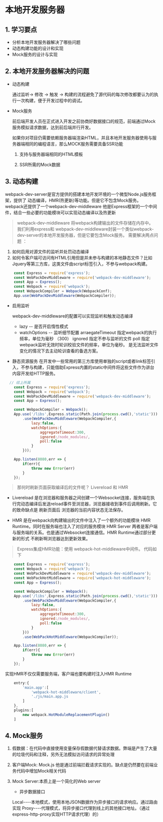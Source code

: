 # 本地开发服务器
## 1. 学习要点
- 分析本地开发服务器解决了哪些问题
- 动态构建功能的设计和实现
- Mock服务的设计与实现


## 2. 本地开发服务器解决的问题
- 动态构建
  
    通过监听-> 修改 -> 触发 -> 构建的流程避免了源代码的每次修改都要认为的执行一次构建，便于开发过程中的调试。

- Mock服务

    前后端开发人员在正式进入开发之前协商好数据接口的规范，前端通过Mock服务模拟请求数据，达到前后端并行开发。

    如果你对项目仍需要依赖服务器端渲染HTML，并且本地开发服务器使用与服务器端相同的编程语言，那么MOCK服务需要具备SSR功能
    1. 支持与服务器端相同的HTML模板
        
    2. SSR所需的Mock数据

## 3. 动态构建

webpack-dev-server是官方提供的搭建本地开发环境的一个微型Node.js服务框架，提供了 动态编译，HMR(热更新)等功能。但是它不包含Mock服务。webpack还提供了一个webpack-dev-middleware 他是Express框架的一个中间件，结合一些必要的功能模块可以实现动态编译以及热更新


> webpack-dev-middleware 将webpack构建输出的文件存储在内存中。
我们利用express和 webpack-dev-middleware封装一个类似webpack-dev-server的本地开发服务器，但是它要包含Mock服务。
需要解决两点问题 ：
1. 如何启用对源文件的监听并处罚动态编译
2. 如何令客户端可访问有HTML引用但是并未参与构建的本地静态文件？比如Jquery等第三方库，这类文件由script标签引入，不参与webpack构建。
```js
    const Express = require('express');
    const WebPackDevMiddleware = require('webpack-dev-middleware');
    const App = Express();
    const Webpack = require('webpack');
    const WebpackCompiler = Webpack(WebpackConf);
    App.use(WebPackDevMiddleware(WebpackCompiler));

```
- 启用监听

  webpack-dev-middleware的配置可以实现监听和触发动态编译
    
    - lazy  --  是否开启惰性模式
    - watchOptions -- 监听细节配置
        arraegateTimeout 指定webpack的执行频率，单位为毫秒 （300）
        ignored 指定不参与监听的文件
        poll 指定webpack监听无效时轮训校验文件的频率，单位为毫秒。 是无法监听文件变化的情况下去主动轮训查看的备选方案。

- 静态资源服务
    在开发中一些常用的第三方库使用单独的script或者link标签引入，不参与构建，只能借助Express内置的static中间件将这些文件作为讲台内容开发给HTTP服务。        

```js
  // 综上所属
    const Express = require('express');
    const Webpack = require('webpack');
    const WebPackDevMiddleware = require('webpack-dev-middleware');
    const App = Express();

    const WebpackCompiler = Webpack();
    App.use('/libs',Express.static(Path.join(process.cwd(),'static')))
        .use(WebPackDevMiddleware(WebpackCompiler,{
            lazy:false,
            watchOptions:{
                aggregateTimeout:300,
                ignored:/node_modules/,
                poll:false
            }
        }));

    App.listen(8080,err => {
        if(err){
            throw new Error(err)
        }
    });
```

> 那何时刷新页面获取编译后的文件呢？ Livereload 和 HMR

- Livereload 是在浏览器和服务器之间创建一个Websocket连接，服务端在执行完动态编译后发送reload事件至浏览器，浏览器接收到事件后调用刷新。它的致命缺点是 刷新页面后 浏览器的当前内容状态无法保存。

- HMR 是在webpack向构建输出的文件中注入了一个额外的功能模块 HMR Runtime。同时在服务端也注入了对应的服务模块 HMR Server 两者是客户端与服务端的关系。也是通过Websocket连接通信。HMR Runtime通过部分更新的形式 不刷新啊浏览器达到更新效果。

> Express集成HMR功能：使用 webpack-hot-middleware中间件。
代码如下
```js
    const Express = require('express');
    const Webpack = require('webpack');
    const WebPackDevMiddleware = require('webpack-dev-middleware');
    const WebPackHotMiddleware = require('webpack-hot-middleware');
    const App = Express();

    const WebpackCompiler = Webpack();
    App.use('/libs',Express.static(Path.join(process.cwd(),'static')))
        .use(WebPackDevMiddleware(WebpackCompiler,{
            lazy:false,
            watchOptions:{
                aggregateTimeout:300,
                ignored:/node_modules/,
                poll:false
            }
        }))
        .use(WebPackHotMiddleware(WebpackCompiler));

    App.listen(8080,err => {
        if(err){
            throw new Error(err)
        }
    });

```

实现HMR不仅仅需要服务端，客户端也要构建时注入HMR Runtime 
```js
    entry:{
        'main.app':[
            'webpack-hot-middleware/client',
            './js/main.app.js
        ]
    },
    plugins:[
        new webpack.HotModuleReplacementPlugin() 
    ]
```

## 4. Mock服务

1. 假数据：在代码中直接使用变量保存假数据代替请求数据。弊端是产生了大量的垃圾代码和注释，另外无法模拟访问请求的异常处理
2. 客户端Mock: Mock.js 他是通过前端拦截请求实现的。缺点是仍然要在前端业务代码中增加Mock相关代码
3. Mock Server:本质上是一个简化的Web server
    
    - 异步数据接口
     
     Local----本地模式，使用本地JSON数据作为异步接口的请求响应。通过路由实现
     Proxy----代理模式，将异步接口代理到线上的其他接口地址。（通过express-http-proxy实现HTTP请求代理）的）












